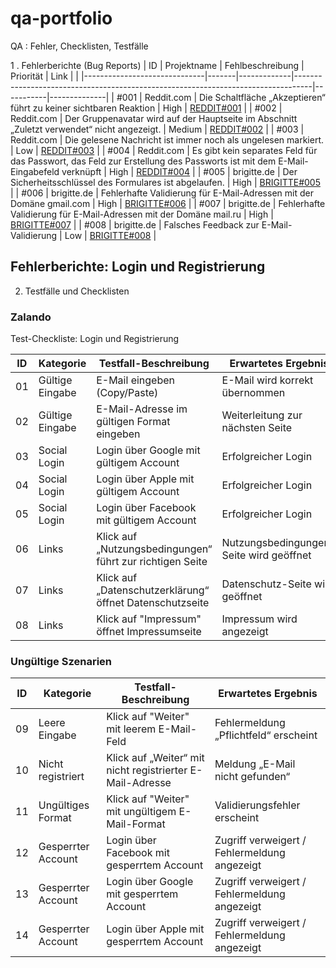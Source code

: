 # qa-portfolio
QA : Fehler, Checklisten, Testfälle

 1 . Fehlerberichte (Bug Reports) 
|  ID   | Projektname  | Fehlbeschreibung  |          Priorität                                                      | Link    |     |
|------------------------------|-------|-------------|----------------------------------------------------------------------------------|-----------|--------------|
| #001                         | Reddit.com | Die Schaltfläche „Akzeptieren“ führt zu keiner sichtbaren Reaktion | High      | [REDDIT#001](https://aseevanina.atlassian.net/jira/software/projects/RED/boards/4/backlog?selectedIssue=RED-1&atlOrigin=eyJpIjoiNmYyMWE5YmIzNDg0NDJiOGJiNTRiNDgwNjI5ZjQwZGIiLCJwIjoiaiJ9) |
| #002                         | Reddit.com | Der Gruppenavatar wird auf der Hauptseite im Abschnitt „Zuletzt verwendet“ nicht angezeigt. | Medium    | [REDDIT#002](https://example.com) |
| #003                         | Reddit.com | Die gelesene Nachricht ist immer noch als ungelesen markiert. | Low       | [REDDIT#003](https://example.com) |
| #004                         | Reddit.com | Es gibt kein separates Feld für das Passwort, das Feld zur Erstellung des Passworts ist mit dem E-Mail-Eingabefeld verknüpft | High      | [REDDIT#004](https://example.com) |
| #005                         | brigitte.de | Der Sicherheitsschlüssel des Formulares ist abgelaufen. | High      | [BRIGITTE#005](https://example.com) |
| #006                         | brigitte.de | Fehlerhafte Validierung für E-Mail-Adressen mit der Domäne gmail.com | High      | [BRIGITTE#006](https://example.com) |
| #007                         | brigitte.de | Fehlerhafte Validierung für E-Mail-Adressen mit der Domäne mail.ru | High      | [BRIGITTE#007](https://example.com) |
| #008                         | brigitte.de | Falsches Feedback zur E-Mail-Validierung | Low       | [BRIGITTE#008](https://example.com) |

## Fehlerberichte: Login und Registrierung




2. Testfälle und Checklisten

  
  ###  Zalando 
  Test-Checkliste: Login und Registrierung 

| ID   | Kategorie          | Testfall-Beschreibung                                                              | Erwartetes Ergebnis                               |
|------|--------------------|-------------------------------------------------------------------------------------|---------------------------------------------------|
| 01   | Gültige Eingabe    | E-Mail eingeben (Copy/Paste)                                                       | E-Mail wird korrekt übernommen                    |
| 02   | Gültige Eingabe    | E-Mail-Adresse im gültigen Format eingeben                                        | Weiterleitung zur nächsten Seite                  |
| 03   | Social Login       | Login über Google mit gültigem Account                                            | Erfolgreicher Login                               |
| 04   | Social Login       | Login über Apple mit gültigem Account                                             | Erfolgreicher Login                               |
| 05   | Social Login       | Login über Facebook mit gültigem Account                                          | Erfolgreicher Login                               |
| 06   | Links              | Klick auf „Nutzungsbedingungen“ führt zur richtigen Seite                         | Nutzungsbedingungen-Seite wird geöffnet           |
| 07   | Links              | Klick auf „Datenschutzerklärung“ öffnet Datenschutzseite                          | Datenschutz-Seite wird geöffnet                   |
| 08   | Links              | Klick auf "Impressum" öffnet Impressumseite                                       | Impressum wird angezeigt                          |

###  Ungültige Szenarien

| ID   | Kategorie          | Testfall-Beschreibung                                                              | Erwartetes Ergebnis                               |
|------|--------------------|-------------------------------------------------------------------------------------|---------------------------------------------------|
| 09   | Leere Eingabe      | Klick auf "Weiter" mit leerem E-Mail-Feld                                          | Fehlermeldung „Pflichtfeld“ erscheint             |
| 10   | Nicht registriert  | Klick auf „Weiter“ mit nicht registrierter E-Mail-Adresse                         | Meldung „E-Mail nicht gefunden“                   |
| 11   | Ungültiges Format  | Klick auf "Weiter" mit ungültigem E-Mail-Format                                   | Validierungsfehler erscheint                      |
| 12   | Gesperrter Account | Login über Facebook mit gesperrtem Account                                        | Zugriff verweigert / Fehlermeldung angezeigt      |
| 13   | Gesperrter Account | Login über Google mit gesperrtem Account                                          | Zugriff verweigert / Fehlermeldung angezeigt      |
| 14   | Gesperrter Account | Login über Apple mit gesperrtem Account                                           | Zugriff verweigert / Fehlermeldung angezeigt      |

